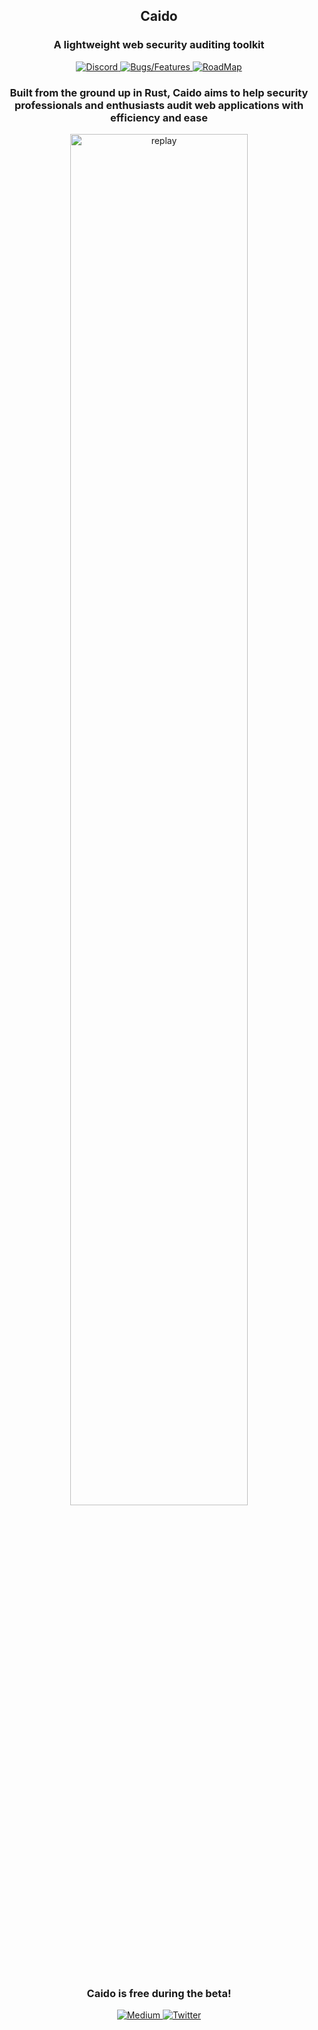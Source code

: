 <h2 align="middle">Caido</p>
<h3 align="middle">A lightweight web security auditing toolkit</h3>

<p align="center">
    <a href="https://discord.gg/KgGkkpKFaq">
        <img src="https://img.shields.io/badge/-Discord-7289DA?style=for-the-badge" alt="Discord">
    </a>
    <a href="https://github.com/caido/caido/issues">
        <img src="https://img.shields.io/badge/-Bugs%20%2F%20Features-a0213e?style=for-the-badge" alt="Bugs/Features">
    </a>
    <a href="https://github.com/caido/caido/projects/2">
        <img src="https://img.shields.io/badge/-RoadMap-daa04a?style=for-the-badge" alt="RoadMap">
    </a>
</p>

<h3 align="middle">Built from the ground up in Rust, Caido aims to help security professionals and enthusiasts audit web applications with efficiency and ease</h3>

<div align="middle">
  <img style="border-radius: 10px; width: 75%;" src="https://github.com/caido/caido/blob/main/assets/replay.png?raw=true" alt="replay" />
</div>

<br>

<h3 align="middle">Caido is free during the beta!</h3>

<p align="center">
    <a href="https://medium.com/@caido">
        <img src="https://img.shields.io/badge/-Medium-03a87c?style=for-the-badge" alt="Medium">
    </a>
    <a href="https://twitter.com/CaidoIO">
        <img src="https://img.shields.io/badge/-Twitter-00aced?style=for-the-badge" alt="Twitter">
    </a>
</p>
